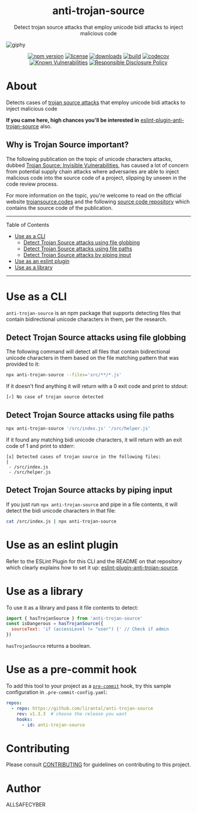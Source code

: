 <p align="center"><h1 align="center">
  anti-trojan-source
</h1>

<p align="center">
  Detect trojan source attacks that employ unicode bidi attacks to inject malicious code
</p>

<p align="center">
 
![giphy](https://user-images.githubusercontent.com/73909878/155600280-d0de4d19-7e49-47b6-9b55-29b92a680407.gif)

</p>

<p align="center">
  <a href="https://www.npmjs.org/package/anti-trojan-source"><img src="https://badgen.net/npm/v/anti-trojan-source" alt="npm version"/></a>
  <a href="https://www.npmjs.org/package/anti-trojan-source"><img src="https://badgen.net/npm/license/anti-trojan-source" alt="license"/></a>
  <a href="https://www.npmjs.org/package/anti-trojan-source"><img src="https://badgen.net/npm/dt/anti-trojan-source" alt="downloads"/></a>
  <a href="https://github.com/lirantal/anti-trojan-source/actions?workflow=CI"><img src="https://github.com/lirantal/anti-trojan-source/workflows/CI/badge.svg" alt="build"/></a>
  <a href="https://codecov.io/gh/lirantal/anti-trojan-source"><img src="https://badgen.net/codecov/c/github/lirantal/anti-trojan-source" alt="codecov"/></a>
  <a href="https://snyk.io/test/github/lirantal/anti-trojan-source"><img src="https://snyk.io/test/github/lirantal/anti-trojan-source/badge.svg" alt="Known Vulnerabilities"/></a>
  <a href="./SECURITY.md"><img src="https://img.shields.io/badge/Security-Responsible%20Disclosure-yellow.svg" alt="Responsible Disclosure Policy" /></a>
</p>

# About

Detects cases of [trojan source attacks](https://trojansource.codes) that employ unicode bidi attacks to inject malicious code

**If you came here, high chances you'll be interested in** [eslint-plugin-anti-trojan-source](https://github.com/lirantal/eslint-plugin-anti-trojan-source) also.

## Why is Trojan Source important?

The following publication on the topic of unicode characters attacks, dubbed [Trojan Source: Invisible Vulnerabilities](https://trojansource.codes/trojan-source.pdf), has caused a lot of concern from potential supply chain attacks where adversaries are able to inject malicious code into the source code of a project, slipping by unseen in the code review process.

For more information on the topic, you're welcome to read on the official website [trojansource.codes](https://trojansource.codes/) and the following [source code repository](https://github.com/nickboucher/trojan-source/) which contains the source code of the publication.

---

Table of Contents

- [Use as a CLI](#use-as-a-cli)
  - [Detect Trojan Source attacks using file globbing](#detect-trojan-source-attacks-using-file-globbing)
  - [Detect Trojan Source attacks using file paths](#detect-trojan-source-attacks-using-file-paths)
  - [Detect Trojan Source attacks by piping input](#detect-trojan-source-attacks-by-piping-input)
- [Use as an eslint plugin](#use-as-an-eslint-plugin)
- [Use as a library](#use-as-a-library)

---

# Use as a CLI

`anti-trojan-source` is an npm package that supports detecting files that contain bidirectional unicode characters in them, per the research.

## Detect Trojan Source attacks using file globbing

The following command will detect all files that contain bidirectional unicode characters in them based on the file matching pattern that was provided to it:

```bash
npx anti-trojan-source --files='src/**/*.js'
```

If it doesn't find anything it will return with a 0 exit code and print to stdout:

```
[✓] No case of trojan source detected
```

## Detect Trojan Source attacks using file paths

```bash
npx anti-trojan-source '/src/index.js' '/src/helper.js'
```

If it found any matching bidi unicode characters, it will return with an exit code of 1 and print to stderr:

```
[x] Detected cases of trojan source in the following files:
|
 - /src/index.js
 - /src/helper.js
```

## Detect Trojan Source attacks by piping input

If you just run `npx anti-trojan-source` and pipe in a file contents, it will detect the bidi unicode characters in that file:

```bash
cat /src/index.js | npx anti-trojan-source
```

# Use as an eslint plugin

Refer to the ESLint Plugin for this CLI and the README on that repository which clearly explains how to set it up: [eslint-plugin-anti-trojan-source](https://github.com/lirantal/eslint-plugin-anti-trojan-source).

# Use as a library

To use it as a library and pass it file contents to detect:

```js
import { hasTrojanSource } from 'anti-trojan-source'
const isDangerous = hasTrojanSource({
  sourceText: 'if (accessLevel != "user‮ ⁦// Check if admin⁩ ⁦") {'
})
```

`hasTrojanSource` returns a boolean.

# Use as a pre-commit hook

To add this tool to your project as a [`pre-commit`](https://pre-commit.com) hook, try this sample configuration in `.pre-commit-config.yaml`:

```yaml
repos:
  - repo: https://github.com/lirantal/anti-trojan-source
    rev: v1.3.3  # choose the release you want
    hooks:
      - id: anti-trojan-source
```

# Contributing

Please consult [CONTRIBUTING](./CONTRIBUTING.md) for guidelines on contributing to this project.

# Author
ALLSAFECYBER
